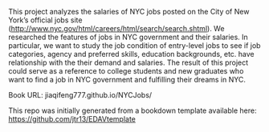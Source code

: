 This project analyzes the salaries of NYC jobs posted on the City of New York’s official jobs site (http://www.nyc.gov/html/careers/html/search/search.shtml). We researched the features of jobs in NYC government and their salaries. In particular, we want to study the job condition of entry-level jobs to see if job categories, agency and preferred skills, education backgrounds, etc. have relationship with the their demand and salaries. The result of this project could serve as a reference to college students and new graduates who want to find a job in NYC government and fulfilling their dreams in NYC.

Book URL: jiaqifeng777.github.io/NYCJobs/

This repo was initially generated from a bookdown template available here: https://github.com/jtr13/EDAVtemplate